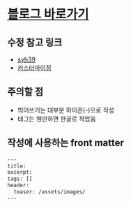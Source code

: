 # [블로그 바로가기](https://lala-ogu.github.io/)

## 수정 참고 링크
- [syh39](https://syh39.github.io/blog/github_blog_setting/)
- [커스터마이징](https://www.wonseoko.com/jekyll/minimal-mistakes/)

## 주의할 점
- 띄어쓰기는 대부분 하이픈(-)으로 작성
- 태그는 웬만하면 한글로 적었음

## 작성에 사용하는 front matter
```html
---
title: 
excerpt: 
tags: []
header:
  teaser: /assets/images/
---
```
